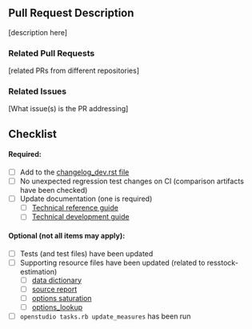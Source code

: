 ## Pull Request Description
[description here]

### Related Pull Requests
[related PRs from different repositories]

### Related Issues
[What issue(s) is the PR addressing]

## Checklist

#### Required:
- [ ] Add to the [changelog_dev.rst file](https://github.com/NREL/resstock/tree/develop/docs/read_the_docs/source/changelog/changelog_dev.rst)
- [ ] No unexpected regression test changes on CI (comparison artifacts have been checked)
- [ ] Update documentation (one is required)
     - [ ] [Technical reference guide](https://github.com/NREL/resstock/tree/develop/docs/technical_reference_guide)
     - [ ] [Technical development guide](https://github.com/NREL/resstock/tree/develop/docs/technical_development_guide)

#### Optional (not all items may apply):
- [ ] Tests (and test files) have been updated
- [ ] Supporting resource files have been updated (related to resstock-estimation)
  - [ ] [data dictionary](https://github.com/NREL/resstock/tree/develop/resources/data/dictionary)
  - [ ] [source report](https://github.com/NREL/resstock/tree/develop/project_national/resources/source_report.csv)
  - [ ] [options saturation](https://github.com/NREL/resstock/tree/develop/project_national/resources/options_saturations.csv)
  - [ ] [options_lookup](https://github.com/NREL/resstock/blob/develop/resources/options_lookup.tsv)
- [ ] `openstudio tasks.rb update_measures` has been run